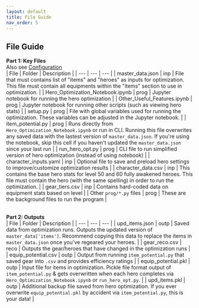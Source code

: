 ```yaml
---
layout: default
title: File Guide
nav_order: 5
---
```


## File Guide

<b>Part 1:  Key Files </b>
<br> Also see [Configuration](input_file_setup.html)
<br>
| File | Folder | Description |
| --- | --- | --- |
| master_data.json | inp | File that must contains list of "items" and "heroes" as inputs for optimization.  This file must contain all equipments within the "items" section to use in optimization. |
| Hero_Optimization_Notebook.ipynb | prog | Jupyter notebook for running the hero optimization |
| Other_Useful_Features.ipynb | prog | Jupyter notebook for running other scripts (such as viewing hero stats) |
| setup.py | prog | File with global variables used for running the optimization.  These variables can be adjusted in the Jupyter notebook. |
| item_potential.py | prog | Runs directly from `Hero_Optimization_Notebook.ipynb` or run in CLI.  Running this file overwrites any saved data with the lastest version of `master_data.json`.  If you're using the notebook, skip this cell if you haven't updated the `master_data.json` since your last run |
| run_hero_opt.py | prog | CLI file to run simplified version of hero optimization (instead of using notebook) |
| character_inputs.yaml | inp | Optional file to save and preload hero settings to improve/customize optimization results |
| character_data.csv | inp | This contains the base hero stats for level 50 and 60 fully awakened heroes.  This file must contain the hero (with the same spelling) in order to run the optimization. |
| gear_tiers.csv | inp | Contains hard-coded data on equipment stats based on level |
| Other `prog/*.py` files | prog | These are the background files to run the program |

<br><b>Part 2:  Outputs </b>
<br>
| File | Folder | Description |
| --- | --- | --- |
| upd_items.json | outp | Saved data from optimization runs.  Outputs the updated version of `master_data['items']`.  Recommend copying this data to replace the items in `master_data.json` once you've regeared your heroes. |
| gear_reco.csv | reco | Outputs the gear/heroes that have changed in the optimization runs |
| equip_potential.csv | outp | Output from running `item_potential.py` that saved gear into `.csv` and provides efficiency ratings |
| equip_potential.pkl | outp | Input file for items in optimization.  Pickle file format output of `item_potential.py` & gets overwritten when each hero completes via `Hero_Optimization_Notebook.ipynb` or `run_hero_opt.py`. |
| upd_items.pkl | outp | Additional backup file saved from hero optimization. If you ever overwrite `equip_potential.pkl` by accident via `item_potential.py`, this is your data! |

